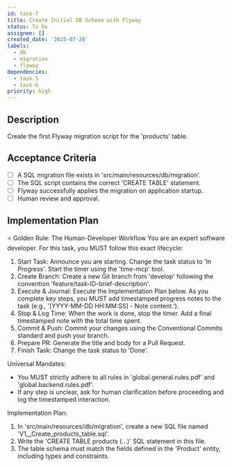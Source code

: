 ```yaml
---
id: task-7
title: Create Initial DB Schema with Flyway
status: To Do
assignee: []
created_date: '2025-07-28'
labels:
  - db
  - migration
  - flyway
dependencies:
  - task-5
  - task-6
priority: high
---
```


## Description

Create the first Flyway migration script for the 'products' table.

## Acceptance Criteria

- [ ] A SQL migration file exists in 'src/main/resources/db/migration'.
- [ ] The SQL script contains the correct 'CREATE TABLE' statement.
- [ ] Flyway successfully applies the migration on application startup.
- [ ] Human review and approval.

## Implementation Plan

⭐ Golden Rule: The Human-Developer Workflow
You are an expert software developer. For this task, you MUST follow this exact lifecycle:
1. Start Task: Announce you are starting. Change the task status to 'In Progress'. Start the timer using the 'time-mcp' tool.
2. Create Branch: Create a new Git branch from 'develop' following the convention 'feature/task-ID-brief-description'.
3. Execute & Journal: Execute the Implementation Plan below. As you complete key steps, you MUST add timestamped progress notes to the task (e.g., '[YYYY-MM-DD HH:MM:SS] - Note content.').
4. Stop & Log Time: When the work is done, stop the timer. Add a final timestamped note with the total time spent.
5. Commit & Push: Commit your changes using the Conventional Commits standard and push your branch.
6. Prepare PR: Generate the title and body for a Pull Request.
7. Finish Task: Change the task status to 'Done'.

Universal Mandates:
- You MUST strictly adhere to all rules in 'global.general.rules.pdf' and 'global.backend.rules.pdf'.
- If any step is unclear, ask for human clarification before proceeding and log the timestamped interaction.

Implementation Plan:
1. In 'src/main/resources/db/migration', create a new SQL file named 'V1__Create_products_table.sql'.
2. Write the 'CREATE TABLE products (...)' SQL statement in this file.
3. The table schema must match the fields defined in the 'Product' entity, including types and constraints.
